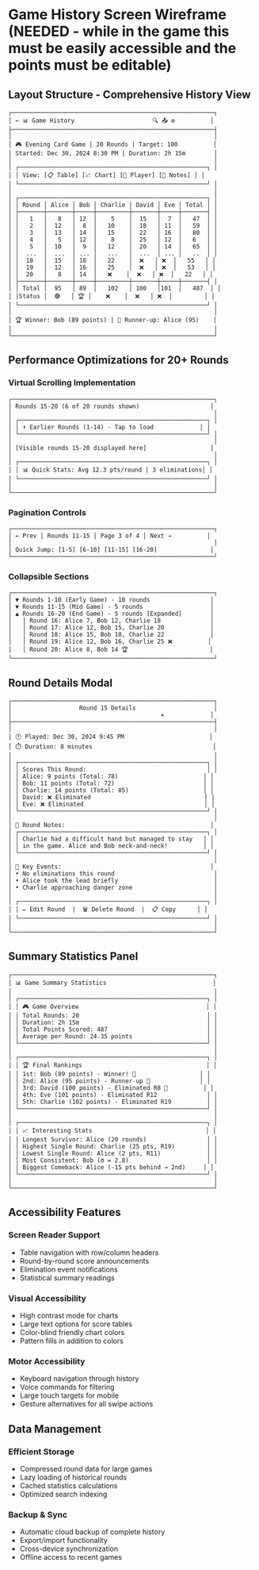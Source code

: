# Game History Screen Wireframe (NEEDED - while in the game this must be easily accessible and the points must be editable)

## Layout Structure - Comprehensive History View 

```
┌─────────────────────────────────────────────────────────┐
│ ← 📊 Game History                      🔍 📤 ⚙️          │
├─────────────────────────────────────────────────────────┤
│                                                         │
│ 🎮 Evening Card Game | 20 Rounds | Target: 100          │
│ Started: Dec 30, 2024 8:30 PM | Duration: 2h 15m        │
│                                                         │
│ ┌─────────────────────────────────────────────────────┐ │
│ │ View: [📋 Table] [📈 Chart] [👤 Player] [📝 Notes] │ │
│ └─────────────────────────────────────────────────────┘ │
│                                                         │
│ ┌─────────────────────────────────────────────────────┐ │
│ │ Round │ Alice │ Bob │ Charlie │ David │ Eve │ Total │ │
│ ├───────┼───────┼─────┼─────────┼───────┼─────┼───────┤ │
│ │   1   │   8   │ 12  │    5    │  15   │  7  │   47  │ │
│ │   2   │  12   │  8  │   10    │  18   │ 11  │   59  │ │
│ │   3   │  13   │ 14  │   15    │  22   │ 16  │   80  │ │
│ │   4   │   5   │ 12  │    8    │  25   │ 12  │   6   │ │
│ │   5   │  10   │  9  │   12    │  20   │ 14  │   65  │ │
│ │  ...  │  ...  │ ... │   ...   │  ...  │ ... │   ..  │ │
│ │  18   │  15   │ 18  │   22    │  ❌   │ ❌  │   55   │ │
│ │  19   │  12   │ 16  │   25    │  ❌   │ ❌  │   53   │ │
│ │  20   │   8   │ 14  │   ❌    │  ❌   │ ❌  │   22   │ │
│ ├───────┼───────┼─────┼─────────┼───────┼─────┼───────┤ │
│ │ Total │  95   │ 89  │   102   │ 100   │101  │   487  │ │
│ │Status │  🟢   │ 🏆 │    ❌    │  ❌   │ ❌  │         │ │
│ └─────────────────────────────────────────────────────┘ │
│                                                         │
│ 🏆 Winner: Bob (89 points) | 🥈 Runner-up: Alice (95)    │
│                                                         │
└─────────────────────────────────────────────────────────┘
```


## Performance Optimizations for 20+ Rounds 

### Virtual Scrolling Implementation
```
┌─────────────────────────────────────────────────────────┐
│ Rounds 15-20 (6 of 20 rounds shown)                    │
│                                                         │
│ ┌─────────────────────────────────────────────────────┐ │
│ │ ⬆️ Earlier Rounds (1-14) - Tap to load             │ │
│ └─────────────────────────────────────────────────────┘ │
│                                                         │
│ [Visible rounds 15-20 displayed here]                  │
│                                                         │
│ ┌─────────────────────────────────────────────────────┐ │
│ │ 📊 Quick Stats: Avg 12.3 pts/round | 3 eliminations│ │
│ └─────────────────────────────────────────────────────┘ │
│                                                         │
└─────────────────────────────────────────────────────────┘
```

### Pagination Controls
```
┌─────────────────────────────────────────────────────────┐
│ ← Prev │ Rounds 11-15 │ Page 3 of 4 │ Next →          │
│                                                         │
│ Quick Jump: [1-5] [6-10] [11-15] [16-20]               │
└─────────────────────────────────────────────────────────┘
```

### Collapsible Sections
```
┌─────────────────────────────────────────────────────────┐
│ ▼ Rounds 1-10 (Early Game) - 10 rounds                 │
│ ▼ Rounds 11-15 (Mid Game) - 5 rounds                   │
│ ▲ Rounds 16-20 (End Game) - 5 rounds [Expanded]        │
│   │ Round 16: Alice 7, Bob 12, Charlie 18              │
│   │ Round 17: Alice 12, Bob 15, Charlie 20             │
│   │ Round 18: Alice 15, Bob 18, Charlie 22             │
│   │ Round 19: Alice 12, Bob 16, Charlie 25 ❌          │
│   │ Round 20: Alice 8, Bob 14 🏆                       │
└─────────────────────────────────────────────────────────┘
```

## Round Details Modal

```
┌─────────────────────────────────────────────────────────┐
│                   Round 15 Details                      │
│                                          ✕             │
├─────────────────────────────────────────────────────────┤
│                                                         │
│ 🕐 Played: Dec 30, 2024 9:45 PM                        │
│ ⏱️ Duration: 8 minutes                                  │
│                                                         │
│ ┌─────────────────────────────────────────────────────┐ │
│ │ Scores This Round:                                  │ │
│ │ Alice: 9 points (Total: 78)                        │ │
│ │ Bob: 11 points (Total: 72)                         │ │
│ │ Charlie: 14 points (Total: 85)                     │ │
│ │ David: ❌ Eliminated                                │ │
│ │ Eve: ❌ Eliminated                                  │ │
│ └─────────────────────────────────────────────────────┘ │
│                                                         │
│ 📝 Round Notes:                                         │
│ ┌─────────────────────────────────────────────────────┐ │
│ │ Charlie had a difficult hand but managed to stay   │ │
│ │ in the game. Alice and Bob neck-and-neck!          │ │
│ └─────────────────────────────────────────────────────┘ │
│                                                         │
│ 🎯 Key Events:                                          │
│ • No eliminations this round                            │
│ • Alice took the lead briefly                           │
│ • Charlie approaching danger zone                       │
│                                                         │
│ ┌─────────────────────────────────────────────────────┐ │
│ │ ✏️ Edit Round  |  🗑️ Delete Round  |  📋 Copy      │ │
│ └─────────────────────────────────────────────────────┘ │
│                                                         │
└─────────────────────────────────────────────────────────┘
```

## Summary Statistics Panel

```
┌─────────────────────────────────────────────────────────┐
│ 📊 Game Summary Statistics                              │
│                                                         │
│ ┌─────────────────────────────────────────────────────┐ │
│ │ 🎮 Game Overview                                    │ │
│ │ Total Rounds: 20                                    │ │
│ │ Duration: 2h 15m                                    │ │
│ │ Total Points Scored: 487                            │ │
│ │ Average per Round: 24.35 points                     │ │
│ └─────────────────────────────────────────────────────┘ │
│                                                         │
│ ┌─────────────────────────────────────────────────────┐ │
│ │ 🏆 Final Rankings                                   │ │
│ │ 1st: Bob (89 points) - Winner! 🥇                  │ │
│ │ 2nd: Alice (95 points) - Runner-up 🥈              │ │
│ │ 3rd: David (100 points) - Eliminated R8 🥉          │ │
│ │ 4th: Eve (101 points) - Eliminated R12              │ │
│ │ 5th: Charlie (102 points) - Eliminated R19          │ │
│ └─────────────────────────────────────────────────────┘ │
│                                                         │
│ ┌─────────────────────────────────────────────────────┐ │
│ │ 📈 Interesting Stats                                │ │
│ │ Longest Survivor: Alice (20 rounds)                 │ │
│ │ Highest Single Round: Charlie (25 pts, R19)         │ │
│ │ Lowest Single Round: Alice (2 pts, R11)             │ │
│ │ Most Consistent: Bob (σ = 2.8)                      │ │
│ │ Biggest Comeback: Alice (-15 pts behind → 2nd)     │ │
│ └─────────────────────────────────────────────────────┘ │
│                                                         │
└─────────────────────────────────────────────────────────┘
```

## Accessibility Features

### Screen Reader Support
- Table navigation with row/column headers
- Round-by-round score announcements
- Elimination event notifications
- Statistical summary readings

### Visual Accessibility
- High contrast mode for charts
- Large text options for score tables
- Color-blind friendly chart colors
- Pattern fills in addition to colors

### Motor Accessibility
- Keyboard navigation through history
- Voice commands for filtering
- Large touch targets for mobile
- Gesture alternatives for all swipe actions

## Data Management

### Efficient Storage
- Compressed round data for large games
- Lazy loading of historical rounds
- Cached statistics calculations
- Optimized search indexing

### Backup & Sync
- Automatic cloud backup of complete history
- Export/import functionality
- Cross-device synchronization
- Offline access to recent games
